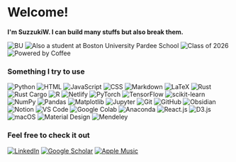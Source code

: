 # Welcome! 

**I'm SuzzukiW. I can build many stuffs but also break them.**

![BU](https://img.shields.io/badge/STUDENT%20AT-BOSTON%20UNIVERSITY%20Faculty%20of%20Computing%20%26%20Data%20Sciences-red?style=for-the-badge&logo)
![Also a student at Boston University Pardee School](https://img.shields.io/badge/Also%20a%20student%20at-Boston%20University%20Frederick%20S.%20Pardee%20School%20of%20Global%20Studies-red?style=for-the-badge)
![Class of 2026](https://img.shields.io/badge/Class%20of-2026-blue?style=for-the-badge&logo=graduation-cap)
![Powered by Coffee](https://img.shields.io/badge/Powered%20by-Coffee-brown?style=for-the-badge&logo=coffee)



### Something I try to use

![Python](https://img.shields.io/badge/Python-3776AB?style=for-the-badge&logo=python&logoColor=white)
![HTML](https://img.shields.io/badge/HTML-E34F26?style=for-the-badge&logo=html5&logoColor=white)
![JavaScript](https://img.shields.io/badge/JavaScript-F7DF1E?style=for-the-badge&logo=javascript&logoColor=black)
![CSS](https://img.shields.io/badge/CSS-1572B6?style=for-the-badge&logo=css3&logoColor=white)
![Markdown](https://img.shields.io/badge/Markdown-000000?style=for-the-badge&logo=markdown&logoColor=white)
![LaTeX](https://img.shields.io/badge/LaTeX-008080?style=for-the-badge&logo=latex&logoColor=white)
![Rust](https://img.shields.io/badge/Rust-000000?style=for-the-badge&logo=rust&logoColor=white)
![Rust Cargo](https://img.shields.io/badge/Rust_Cargo-5E5E5E?style=for-the-badge&logo=rust&logoColor=white)
![R](https://img.shields.io/badge/R-276DC3?style=for-the-badge&logo=r&logoColor=white)
![Netlify](https://img.shields.io/badge/Netlify-00C7B7?style=for-the-badge&logo=netlify&logoColor=white)
![PyTorch](https://img.shields.io/badge/PyTorch-EE4C2C?style=for-the-badge&logo=pytorch&logoColor=white)
![TensorFlow](https://img.shields.io/badge/TensorFlow-FF6F00?style=for-the-badge&logo=tensorflow&logoColor=white)
![scikit-learn](https://img.shields.io/badge/scikit--learn-F7931E?style=for-the-badge&logo=scikit-learn&logoColor=white)
![NumPy](https://img.shields.io/badge/NumPy-013243?style=for-the-badge&logo=numpy&logoColor=white)
![Pandas](https://img.shields.io/badge/Pandas-150458?style=for-the-badge&logo=pandas&logoColor=white)
![Matplotlib](https://img.shields.io/badge/Matplotlib-11557c?style=for-the-badge&logo=matplotlib&logoColor=white)
![Jupyter](https://img.shields.io/badge/Jupyter-F37626?style=for-the-badge&logo=jupyter&logoColor=white)
![Git](https://img.shields.io/badge/Git-F05032?style=for-the-badge&logo=git&logoColor=white)
![GitHub](https://img.shields.io/badge/GitHub-181717?style=for-the-badge&logo=github&logoColor=white)
![Obsidian](https://img.shields.io/badge/Obsidian-333333?style=for-the-badge&logo=obsidian&logoColor=white)
![Notion](https://img.shields.io/badge/Notion-000000?style=for-the-badge&logo=notion&logoColor=white)
![VS Code](https://img.shields.io/badge/VS_Code-007ACC?style=for-the-badge&logo=visual-studio-code&logoColor=white)
![Google Colab](https://img.shields.io/badge/Google_Colab-F9AB00?style=for-the-badge&logo=google-colab&logoColor=white)
![Anaconda](https://img.shields.io/badge/Anaconda-44A833?style=for-the-badge&logo=anaconda&logoColor=white)
![React.js](https://img.shields.io/badge/React.js-61DAFB?style=for-the-badge&logo=react&logoColor=white)
![D3.js](https://img.shields.io/badge/D3.js-F9A03C?style=for-the-badge&logo=d3.js&logoColor=white)
![macOS](https://img.shields.io/badge/macOS-000000?style=for-the-badge&logo=apple&logoColor=white)
![Material Design](https://img.shields.io/badge/Material_Design-757575?style=for-the-badge&logo=material-design&logoColor=white)
![Mendeley](https://img.shields.io/badge/Mendeley-8B8E90?style=for-the-badge&logo=mendeley&logoColor=white)





### Feel free to check it out
[![LinkedIn](https://img.shields.io/badge/LinkedIn-0077B5?style=for-the-badge&logo=linkedin&logoColor=white)](https://www.linkedin.com/in/xfu22/)
[![Google Scholar](https://img.shields.io/badge/Google_Scholar-4285F4?style=for-the-badge&logo=google-scholar&logoColor=white)](https://scholar.google.com/citations?user=3CzDreAAAAAJ&hl=en&authuser=1)
[![Apple Music](https://img.shields.io/badge/Apple_Music-9933CC?style=for-the-badge&logo=apple-music&logoColor=white)](https://music.apple.com/profile/thisisxfu)




















<!---
SuzzukiW/SuzzukiW is a ✨ special ✨ repository because its `README.md` (this file) appears on your GitHub profile.
You can click the Preview link to take a look at your changes.
--->
